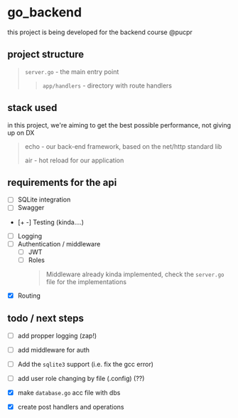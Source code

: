 # go_backend

this project is being developed for the backend course @pucpr

## project structure
>
> ```server.go``` - the main entry point
> > ```app/handlers``` - directory with route handlers
>

## stack used

in this project, we're aiming to get the best possible performance, not giving up on DX
> echo - our back-end framework, based on the net/http standard lib
>
> air - hot reload for our application

## requirements for the api

- [ ] SQLite integration
- [ ] Swagger
- [+ -] Testing (kinda....)
- [ ] Logging
- [ ] Authentication / middleware
  - [ ] JWT
  - [ ] Roles
    > Middleware already kinda implemented, check the ```server.go``` file for the implementations
- [x] Routing

## todo / next steps

- [ ] add propper logging (zap!)
- [ ] add middleware for auth
- [ ] Add the ```sqlite3``` support (i.e. fix the gcc error)
- [ ] add user role changing by file (.config) (??)

- [x] make ```database.go``` acc file with dbs
- [x] create post handlers and operations
